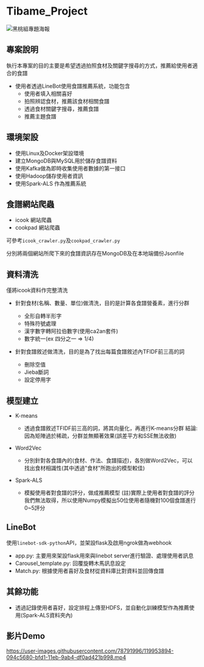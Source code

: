 # Tibame_Project
![黑桃組專題海報](https://user-images.githubusercontent.com/78791996/117966160-30aaee80-b356-11eb-8fb3-155aab0977fd.png)

## 專案說明
執行本專案的目的主要是希望透過拍照食材及關鍵字搜尋的方式，推薦給使用者適合的食譜
- 使用者透過LineBot使用食譜推薦系統，功能包含
  - 使用者填入相關喜好
  - 拍照辨認食材，推薦該食材相關食譜
  - 透過食材關鍵字搜尋，推薦食譜
  - 推薦主題食譜

## 環境架設
- 使用Linux及Docker架設環境
- 建立MongoDB與MySQL用於儲存食譜資料
- 使用Kafka做為即時收集使用者數據的第一接口
- 使用Hadoop儲存使用者資訊
- 使用Spark-ALS 作為推薦系統

## 食譜網站爬蟲
- icook 網站爬蟲
- cookpad 網站爬蟲

可參考`icook_crawler.py`及`cookpad_crawler.py`

分別將兩個網站所爬下來的食譜資訊存在MongoDB及在本地端備份Jsonfile

## 資料清洗
僅將icook資料作完整清洗
- 針對食材(名稱、數量、單位)做清洗，目的是計算各食譜營養素，進行分群
  - 全形自轉半形字
  - 特殊符號處理
  - 漢字數字轉阿拉伯數字(使用ca2an套件)
  - 數字統一(ex 四分之一 => 1/4)
  
- 針對食譜敘述做清洗，目的是為了找出每篇食譜敘述內TFIDF前三高的詞
  -  刪除空值
  -  Jieba斷詞
  -  設定停用字

## 模型建立
- K-means
  - 透過食譜敘述TFIDF前三高的詞，將其向量化，再進行K-means分群
結論: 因為矩陣過於稀疏，分群並無顯著效果(誤差平方和SSE無法收斂)

- Word2Vec
  - 分別針對各食譜內的(食材、作法、食譜描述)，各別做Word2Vec，可以找出食材相識性(其中透過"食材"所跑出的模型較佳)
 
- Spark-ALS
  - 模擬使用者對食譜的評分，做成推薦模型
  (註)實際上使用者對食譜的評分我們無法取得，所以使用Numpy模擬出50位使用者隨機對100個食譜進行0~5評分 

## LineBot
使用`linebot-sdk-python`API，並架設flask及啟用ngrok做為webhook
- app.py: 主要用來架設flask用來與linebot server進行驗證、處理使用者訊息
- Carousel_template.py: 回覆旋轉木馬訊息設定
- Match.py: 根據使用者喜好及食材從資料庫比對資料並回傳食譜

## 其餘功能
- 透過記錄使用者喜好，設定排程上傳至HDFS，並自動化訓練模型作為推薦使用(Spark-ALS資料夾內)

## 影片Demo

https://user-images.githubusercontent.com/78791996/119953894-094c5680-bfd1-11eb-9ab4-df0ad421b998.mp4




